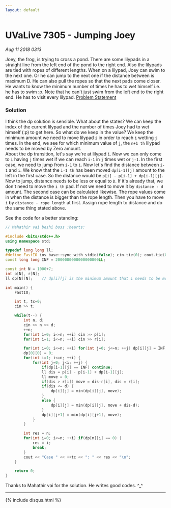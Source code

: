 ```yaml
---
layout: default
---
```


# UVaLive 7305 - Jumping Joey
_Aug 11 2018 0313_

Joey, the frog, is trying to cross a pond. There are some lilypads in a straight line from the left end of the pond to the right end. Also the lilypads are tied with ropes of different lengths. When on a lilypad, Joey can swim to the next one. Or he can jump to the next one if the distance between is maximum D. He can also pull the ropes so that the next pads come closer. He wants to know the minimum number of times he has to wet himself i.e. he has to swim :p. Note that he can't just swim from the left end to the right end. He has to visit every lilypad. [Problem Statement](https://icpcarchive.ecs.baylor.edu/index.php?option=com_onlinejudge&Itemid=8&page=show_problem&problem=5317)

### Solution

I think the dp solution is sensible. What about the states? We can keep the index of the current lilypad and the number of times Joey had to wet himself (:p) to get here. So what do we keep in the value? We keep the minimum amount we need to move lilypad `i` in order to reach `i` wetting `j` times. In the end, we see for which minimum value of `j`, the `n+1 th` lilypad needs to be moved by Zero amount.<br/>
About the dp transition, let's say we're at lilypad `i`. Now we can only come to `i` having `j` times wet if we can reach `i-1` in `j` times wet or `j-1`. In the first case, we need to jump from `i-1` to `i`. Now let's find the distance between `i-1` and `i`. We know that the `i-1 th` has been moved `dp[i-1][j]` amount to the left in the first case. So the distance would be `p[i] - p[i-1] + dp[i-1][j]`. Now to jump, distance needs to be less or equal to `D`. If it's already that, we don't need to move the `i th` pad. If not we need to move it by `distance - d` amount. The second case can be calculated likewise. The rope values come in when the distance is bigger than the rope length. Then you have to move `i` by `distance - rope length` at first. Assign rope length to distance and do the same thing stated above.

See the code for a better standing:

```cpp
// Mahathir vai beshi boss :hearts:

#include <bits/stdc++.h>
using namespace std;

typedef long long ll;
#define FastIO ios_base::sync_with_stdio(false); cin.tie(0); cout.tie(0);
const long long INF = 2000000000000000000LL;

const int N = 1000+7;
int p[N], r[N];
ll dp[N][N];	// dp[i][j] is the minimum amount that i needs to be moved with j times wet

int main() {
	FastIO;

	int t, tc=0;
	cin >> t;

	while(t--) {
		int n, d;
		cin >> n >> d;
		++n;
		for(int i=0; i<=n; ++i) cin >> p[i];
		for(int i=1; i<=n; ++i) cin >> r[i];

		for(int i=0; i<=n; ++i) for(int j=0; j<=n; ++j) dp[i][j] = INF;
		dp[0][0] = 0;
		for(int i=1; i<=n; ++i) {
			for(int j=0; j<i; ++j) {
				if(dp[i-1][j] == INF) continue;
				ll dis = p[i] - p[i-1] + dp[i-1][j];
				ll move = 0;
				if(dis > r[i]) move = dis-r[i], dis = r[i];
				if(dis <= d) {
					dp[i][j] = min(dp[i][j], move);
				}
				else {
					dp[i][j] = min(dp[i][j], move + dis-d);
				}
				dp[i][j+1] = min(dp[i][j+1], move);
			}
		}

		int res = n;
		for(int i=0; i<=n; ++i) if(dp[n][i] == 0) {
			res = i;
			break;
		}
		cout << "Case " << ++tc << ": " << res << "\n";
	}

	return 0;
}
```

Thanks to Mahathir vai for the solution. He writes good codes. ^_^

***

{% include disqus.html %}
